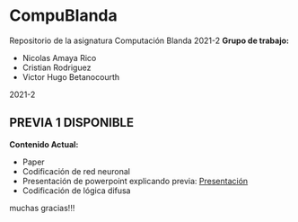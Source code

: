 # CompuBlanda
Repositorio de la asignatura Computación Blanda 2021-2
<b>Grupo de trabajo: </b>
* Nicolas Amaya Rico
* Cristian Rodriguez
* Victor Hugo Betanocourth

2021-2

<h2>PREVIA 1 DISPONIBLE</h2>

<b>Contenido Actual:</b>

- Paper
- Codificación de red neuronal
- Presentación de powerpoint explicando previa: <a href="https://www.canva.com/design/DAEs2vQ3VOM/rnvIUMdEHzrQpRWoZaL4uw/view?utm_content=DAEs2vQ3VOM&utm_campaign=designshare&utm_medium=link&utm_source=sharebutton"
title="Presentación interactiva"> Presentación </a>
- Codificación de lógica difusa

muchas gracias!!!

